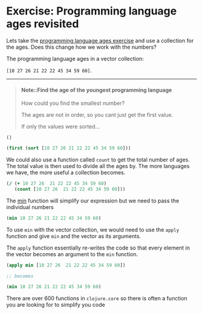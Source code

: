 # Exercise: Programming language ages revisited

Lets take the [programming language ages exercise](/simple-values/exercise-age-of-languages.html) and use a collection for the ages.  Does this change how we work with the numbers?

The programming language ages in a vector collection:

`[10 27 26 21 22 22 45 34 59 60]`.

------------------------------------------

> #### Note::Find the age of the youngest programming language
> How could you find the smallest number?
>
> The ages are not in order, so you cant just get the first value.
>
> If only the values were sorted...
```eval-clojure
()
```

<!--sec data-title="Reveal answer..." data-id="answer003" data-collapse=true ces-->

```clojure
(first (sort [10 27 26 21 22 22 45 34 59 60]))
```

We could also use a function called `count` to get the total number of ages.  The total value is then used to divide all the ages by.  The more languages we have, the more useful a collection becomes.

```clojure
(/ (+ 10 27 26  21 22 22 45 34 59 60)
   (count [10 27 26  21 22 22 45 34 59 60]))
```

The [min](https://clojuredocs.org/clojure.core/min) function will simplify our expression but we need to pass the individual numbers

```clojure
(min 10 27 26 21 22 22 45 34 59 60)
```

To use `min` with the vector collection, we would need to use the `apply` function and give `min` and the vector as its arguments.

The `apply` function essentially re-writes the code so that every element in the vector becomes an argument to the `min` function.

```clojure
(apply min [10 27 26  21 22 22 45 34 59 60])

;; becomes

(min 10 27 26 21 22 22 45 34 59 60)
```

There are over 600 functions in `clojure.core` so there is often a function you are looking for to simplify you code

<!--endsec-->
